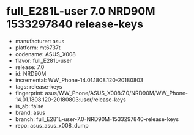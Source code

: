# full_E281L-user 7.0 NRD90M 1533297840 release-keys
- manufacturer: asus
- platform: mt6737t
- codename: ASUS_X008
- flavor: full_E281L-user
- release: 7.0
- id: NRD90M
- incremental: WW_Phone-14.01.1808.120-20180803
- tags: release-keys
- fingerprint: asus/WW_Phone/ASUS_X008:7.0/NRD90M/WW_Phone-14.01.1808.120-20180803:user/release-keys
- is_ab: false
- brand: asus
- branch: full_E281L-user-7.0-NRD90M-1533297840-release-keys
- repo: asus_asus_x008_dump
